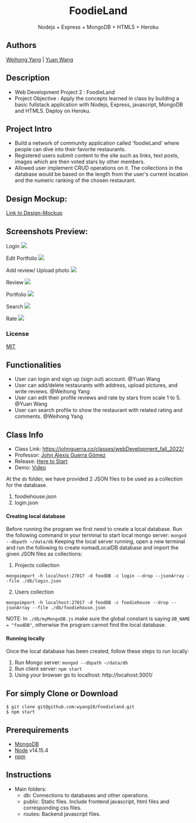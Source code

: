 
<h1 align="center">
FoodieLand
</h1>
<p align="center">
Nodejs + Express + MongoDB + HTML5 + Heroku
</p>

## Authors
[Weihong Yang](https://github.com/wyang10/foodieland) | [Yuan Wang](https://github.com/yuanwang) 

## Description
- Web Development Project 2 : FoodieLand
- Project Objective : Apply the concepts learned in class by building a basic fullstack application with Nodejs, Express, javascript, MongoDB and HTML5. Deploy on Heroku.

## Project Intro
- Build a network of community application called 'foodieLand' where people can dive into their favorite restaurants. 
- Registered users submit content to the site such as links, text posts, images which are then voted stars by other members. 
- Allowed user implement CRUD operations on it. The collections in the database would be based on the length from the user's current location and the numeric ranking of the chosen restaurant.

## Design Mockup:
[Link to Design-Mockup](Design-Mockup.pdf)

## Screenshots Preview:
Login
![](Screenshots/login.png)

Edit Portfolio
![](Screenshots/edit_portfolio.png)

Add review/ Upload photo
![](Screenshots/add_upload.png)



Review
![](Screenshots/review.png)

Portfolio
![](Screenshots/portfolio.png)

Search
![](Screenshots/search.png)

Rate
![](Screenshots/rate.png)


### License
[MIT](LICENSE)

## Functionalities
- User can login and sign up (sign out) account. @Yuan Wang
- User can add/delete restaurants with address, upload pictures, and write reviews. @Weihong Yang
- User can edit their profile reviews and rate by stars from scale 1 to 5. @Yuan Wang 
- User can search profile to show the restaurant with related rating and comments. @Weihong Yang

## Class Info
- Class Link: https://johnguerra.co/classes/webDevelopment_fall_2022/
- Professor: <a href="https://johnguerra.co/"> John Alexis Guerra Gómez </a>
- Release: <a href="https://bloodcurdling-crypt-94860.herokuapp.com/"> Here to Start </a>
- Demo: <a href="https://www.youtube.com/watch?v=ERiXXZNgCEE"> Video </a>



At the `db` folder, we have provided 2 JSON files to be used as a collection for the database.
1. foodiehouse.json
2. login.json

#### Creating local database
Before running the program we first need to create a local database.
Run the following command in your terminal to start local mongo server: `mongod --dbpath ~/data/db`
Keeping the local server running, open a new terminal and run the following to create nomadLocalDB database and import the given JSON files as collections:
1. Projects collection
```
mongoimport -h localhost:27017 -d foodDB -c login --drop --jsonArray --file ./db/login.json 
```
2. Users collection
```
mongoimport -h localhost:27017 -d foodDB -c foodiehouse --drop --jsonArray --file ./db/foodiehouse.json 
```
NOTE: In `./db/myMongoDB.js` make sure the global constant is saying `DB_NAME = "foodDB"`, otherwise the program cannot find the local database.

#### Running locally
Once the local database has been created, follow these steps to run locally:
1. Run Mongo server: `mongod --dbpath ~/data/db`
2. Run client server: `npm start`
3. Using your browser go to localhost: http://locahost:3001/

## For simply Clone or Download
```terminal
$ git clone git@github.com:wyang10/Foodieland.git
$ npm start

```

## Prerequirements
- [MongoDB](https://www.mongodb.com/3)
- [Node](https://nodejs.org/en/download/) v14.15.4
- [npm](https://nodejs.org/en/download/package-manager/)

## Instructions
- Main folders:
  * db: Connections to databases and other operations.
  * public: Static files. Include frontend javascript, html files and corresponding css files.
  * routes: Backend javascript files.



